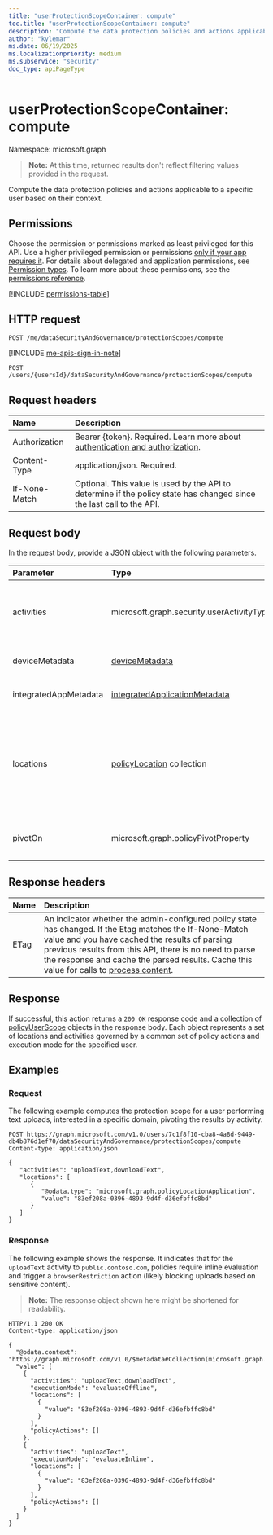 ```yaml
---
title: "userProtectionScopeContainer: compute"
toc.title: "userProtectionScopeContainer: compute"
description: "Compute the data protection policies and actions applicable to a specific user based on their context."
author: "kylemar"
ms.date: 06/19/2025
ms.localizationpriority: medium
ms.subservice: "security"
doc_type: apiPageType
---
```


# userProtectionScopeContainer: compute

Namespace: microsoft.graph

>**Note:** At this time, returned results don't reflect filtering values provided in the request.

Compute the data protection policies and actions applicable to a specific user based on their context. 

## Permissions

Choose the permission or permissions marked as least privileged for this API. Use a higher privileged permission or permissions [only if your app requires it](/graph/permissions-overview#best-practices-for-using-microsoft-graph-permissions). For details about delegated and application permissions, see [Permission types](/graph/permissions-overview#permission-types). To learn more about these permissions, see the [permissions reference](/graph/permissions-reference).

<!-- {
  "blockType": "permissions",
  "name": "userprotectionscopecontainer-compute-permissions"
}
-->
[!INCLUDE [permissions-table](../includes/permissions/userprotectionscopecontainer-compute-permissions.md)]

## HTTP request

<!-- { "blockType": "ignored" } -->
```http
POST /me/dataSecurityAndGovernance/protectionScopes/compute
```

[!INCLUDE [me-apis-sign-in-note](../includes/me-apis-sign-in-note.md)]

<!-- { "blockType": "ignored" } -->
```http
POST /users/{usersId}/dataSecurityAndGovernance/protectionScopes/compute
```

## Request headers

| Name          | Description   |
| :------------ | :------------ |
|Authorization|Bearer {token}. Required. Learn more about [authentication and authorization](/graph/auth/auth-concepts).|
| Content-Type  | application/json. Required. |
| If-None-Match | Optional. This value is used by the API to determine if the policy state has changed since the last call to the API. |

## Request body

In the request body, provide a JSON object with the following parameters.

| Parameter             | Type                                                                                                                 | Description                                                                                                                                                         |
| :-------------------- | :------------------------------------------------------------------------------------------------------------------- | :------------------------------------------------------------------------------------------------------------------------------------------------------------------ |
| activities            | microsoft.graph.security.userActivityTypes                                                   | Optional. Flags specifying the user activities the calling application supports or is interested. Possible values are `none`, `uploadText`, `uploadFile`, `downloadText`, `downloadFile, 'unknownFutureValue`. This object is a multi-valued enumeration.|
| deviceMetadata        | [deviceMetadata](../resources/devicemetadata.md)                                    | Optional. Information about the user's device (type, OS) used for contextual policy evaluation.                                                                    |
| integratedAppMetadata | [integratedApplicationMetadata](../resources/integratedapplicationmetadata.md)      | Optional. Information about the calling application (name, version) integrating with Microsoft Purview.                                                                    |
| locations             | [policyLocation](../resources/policylocation.md) collection                         | Optional. List of specific locations the application is interested in. If provided, results are trimmed to policies covering these locations. Use [policy location application](../resources/policylocationapplication.md) for application locations, [policy location domain](../resources/policylocationdomain.md) for domain locations, or [policy location URL](../resources/policylocationurl.md) for URL locations. You must specify the `@odata.type` property to declare the type of policyLocation. For example, `"@odata.type": "microsoft.graph.policyLocationApplication"`.|
| pivotOn               | microsoft.graph.policyPivotProperty                                                 | Optional. Specifies how the results should be aggregated. If omitted or `none`, results might be less aggregated. Possible values are `activity`,`location`, `none`.                  |

## Response headers

| Name          | Description   |
| :------------ | :------------ |
| ETag          | An indicator whether the admin-configured policy state has changed. If the Etag matches the If-None-Match value and you have cached the results of parsing previous results from this API, there is no need to parse the response and cache the parsed results. Cache this value for calls to [process content](../api/userdatasecurityandgovernance-processcontent.md). |

## Response

If successful, this action returns a `200 OK` response code and a collection of [policyUserScope](../resources/policyuserscope.md) objects in the response body. Each object represents a set of locations and activities governed by a common set of policy actions and execution mode for the specified user.

## Examples

### Request

The following example computes the protection scope for a user performing text uploads, interested in a specific domain, pivoting the results by activity.

```http
POST https://graph.microsoft.com/v1.0/users/7c1f8f10-cba8-4a8d-9449-db4b876d1ef70/dataSecurityAndGovernance/protectionScopes/compute
Content-type: application/json

{
   "activities": "uploadText,downloadText",
   "locations": [
      {
         "@odata.type": "microsoft.graph.policyLocationApplication",
         "value": "83ef208a-0396-4893-9d4f-d36efbffc8bd"
      }
   ]
}
```

### Response

The following example shows the response. It indicates that for the `uploadText` activity to `public.contoso.com`, policies require inline evaluation and trigger a `browserRestriction` action (likely blocking uploads based on sensitive content).

> **Note:** The response object shown here might be shortened for readability.

```http
HTTP/1.1 200 OK
Content-type: application/json

{
  "@odata.context": "https://graph.microsoft.com/v1.0/$metadata#Collection(microsoft.graph.policyUserScope)",
  "value": [
    {
      "activities": "uploadText,downloadText",
      "executionMode": "evaluateOffline",
      "locations": [
        {
          "value": "83ef208a-0396-4893-9d4f-d36efbffc8bd"
        }
      ],
      "policyActions": []
    },
    {
      "activities": "uploadText",
      "executionMode": "evaluateInline",
      "locations": [
        {
          "value": "83ef208a-0396-4893-9d4f-d36efbffc8bd"
        }
      ],
      "policyActions": []
    }
  ]
}
```

